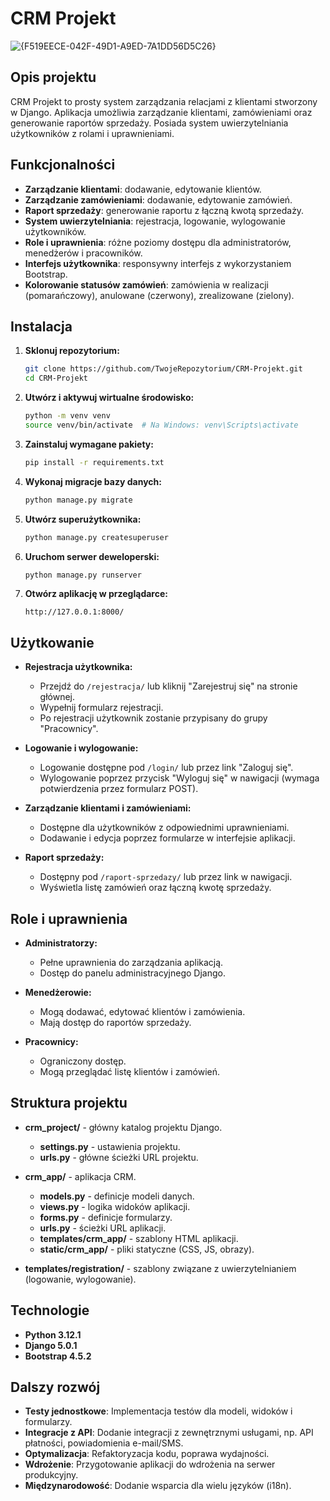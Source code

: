 
# CRM Projekt

![{F519EECE-042F-49D1-A9ED-7A1DD56D5C26}](https://github.com/user-attachments/assets/fcc00793-7833-4d64-a018-5996cf99e3d9)


## Opis projektu

CRM Projekt to prosty system zarządzania relacjami z klientami stworzony w Django. Aplikacja umożliwia zarządzanie klientami, zamówieniami oraz generowanie raportów sprzedaży. Posiada system uwierzytelniania użytkowników z rolami i uprawnieniami.

## Funkcjonalności

- **Zarządzanie klientami**: dodawanie, edytowanie klientów.
- **Zarządzanie zamówieniami**: dodawanie, edytowanie zamówień.
- **Raport sprzedaży**: generowanie raportu z łączną kwotą sprzedaży.
- **System uwierzytelniania**: rejestracja, logowanie, wylogowanie użytkowników.
- **Role i uprawnienia**: różne poziomy dostępu dla administratorów, menedżerów i pracowników.
- **Interfejs użytkownika**: responsywny interfejs z wykorzystaniem Bootstrap.
- **Kolorowanie statusów zamówień**: zamówienia w realizacji (pomarańczowy), anulowane (czerwony), zrealizowane (zielony).

## Instalacja

1. **Sklonuj repozytorium:**

   ```bash
   git clone https://github.com/TwojeRepozytorium/CRM-Projekt.git
   cd CRM-Projekt
   ```

2. **Utwórz i aktywuj wirtualne środowisko:**

   ```bash
   python -m venv venv
   source venv/bin/activate  # Na Windows: venv\Scripts\activate
   ```

3. **Zainstaluj wymagane pakiety:**

   ```bash
   pip install -r requirements.txt
   ```

4. **Wykonaj migracje bazy danych:**

   ```bash
   python manage.py migrate
   ```

5. **Utwórz superużytkownika:**

   ```bash
   python manage.py createsuperuser
   ```

6. **Uruchom serwer deweloperski:**

   ```bash
   python manage.py runserver
   ```

7. **Otwórz aplikację w przeglądarce:**

   ```
   http://127.0.0.1:8000/
   ```

## Użytkowanie

- **Rejestracja użytkownika:**
  - Przejdź do `/rejestracja/` lub kliknij "Zarejestruj się" na stronie głównej.
  - Wypełnij formularz rejestracji.
  - Po rejestracji użytkownik zostanie przypisany do grupy "Pracownicy".

- **Logowanie i wylogowanie:**
  - Logowanie dostępne pod `/login/` lub przez link "Zaloguj się".
  - Wylogowanie poprzez przycisk "Wyloguj się" w nawigacji (wymaga potwierdzenia przez formularz POST).

- **Zarządzanie klientami i zamówieniami:**
  - Dostępne dla użytkowników z odpowiednimi uprawnieniami.
  - Dodawanie i edycja poprzez formularze w interfejsie aplikacji.

- **Raport sprzedaży:**
  - Dostępny pod `/raport-sprzedazy/` lub przez link w nawigacji.
  - Wyświetla listę zamówień oraz łączną kwotę sprzedaży.

## Role i uprawnienia

- **Administratorzy:**
  - Pełne uprawnienia do zarządzania aplikacją.
  - Dostęp do panelu administracyjnego Django.

- **Menedżerowie:**
  - Mogą dodawać, edytować klientów i zamówienia.
  - Mają dostęp do raportów sprzedaży.

- **Pracownicy:**
  - Ograniczony dostęp.
  - Mogą przeglądać listę klientów i zamówień.

## Struktura projektu

- **crm_project/** - główny katalog projektu Django.
  - **settings.py** - ustawienia projektu.
  - **urls.py** - główne ścieżki URL projektu.

- **crm_app/** - aplikacja CRM.
  - **models.py** - definicje modeli danych.
  - **views.py** - logika widoków aplikacji.
  - **forms.py** - definicje formularzy.
  - **urls.py** - ścieżki URL aplikacji.
  - **templates/crm_app/** - szablony HTML aplikacji.
  - **static/crm_app/** - pliki statyczne (CSS, JS, obrazy).

- **templates/registration/** - szablony związane z uwierzytelnianiem (logowanie, wylogowanie).

## Technologie

- **Python 3.12.1**
- **Django 5.0.1**
- **Bootstrap 4.5.2**

## Dalszy rozwój

- **Testy jednostkowe**: Implementacja testów dla modeli, widoków i formularzy.
- **Integracje z API**: Dodanie integracji z zewnętrznymi usługami, np. API płatności, powiadomienia e-mail/SMS.
- **Optymalizacja**: Refaktoryzacja kodu, poprawa wydajności.
- **Wdrożenie**: Przygotowanie aplikacji do wdrożenia na serwer produkcyjny.
- **Międzynarodowość**: Dodanie wsparcia dla wielu języków (i18n).


